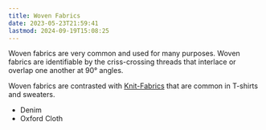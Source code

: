 ```yaml
---
title: Woven Fabrics
date: 2023-05-23T21:59:41
lastmod: 2024-09-19T15:08:25
---
```


Woven fabrics are very common and used for many purposes. Woven fabrics are identifiable by the criss-crossing threads that interlace or overlap one another at 90° angles.

Woven fabrics are contrasted with [Knit-Fabrics](Knit-Fabrics.md) that are common in T-shirts and sweaters.

- Denim
- Oxford Cloth

